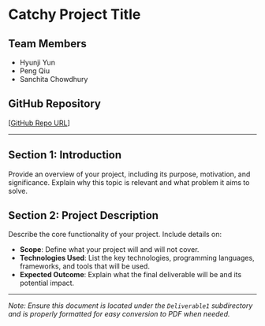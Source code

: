 # **Catchy Project Title**

## **Team Members**
- Hyunji Yun
- Peng Qiu
- Sanchita Chowdhury

## **GitHub Repository**
[[GitHub Repo URL](https://github.com/4461-Project/Group7.git)]

---

## **Section 1: Introduction**
Provide an overview of your project, including its purpose, motivation, and significance. Explain why this topic is relevant and what problem it aims to solve.

## **Section 2: Project Description**
Describe the core functionality of your project. Include details on:
- **Scope**: Define what your project will and will not cover.
- **Technologies Used**: List the key technologies, programming languages, frameworks, and tools that will be used.
- **Expected Outcome**: Explain what the final deliverable will be and its potential impact.

---

*Note: Ensure this document is located under the `Deliverable1` subdirectory and is properly formatted for easy conversion to PDF when needed.*
